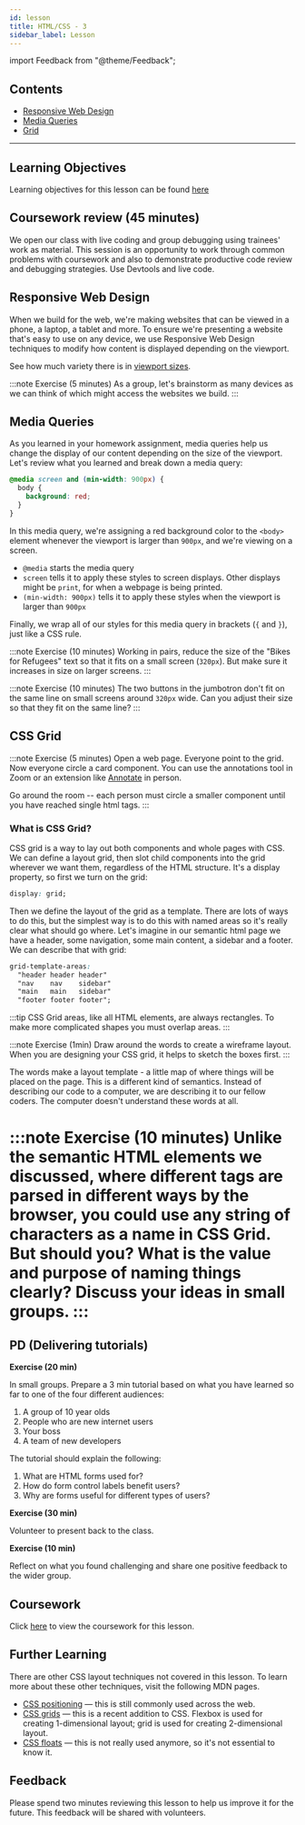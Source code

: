 ```yaml
---
id: lesson
title: HTML/CSS - 3
sidebar_label: Lesson
---
```


import Feedback from "@theme/Feedback";

## Contents

- [Responsive Web Design](#responsive-web-design)
- [Media Queries](#media-queries)
- [Grid](#grid)

---

## Learning Objectives

Learning objectives for this lesson can be found [here](./learning-objectives.md)

## Coursework review (45 minutes)

We open our class with live coding and group debugging using trainees' work as material. This session is an opportunity to work through common problems with coursework and also to demonstrate productive code review and debugging strategies. Use Devtools and live code.

## Responsive Web Design

When we build for the web, we're making websites that can be viewed in a phone, a laptop, a tablet and more. To ensure we're presenting a website that's easy to use on any device, we use Responsive Web Design techniques to modify how content is displayed depending on the viewport.

See how much variety there is in [viewport sizes](https://decadecity.net/blog/2014/08/19/a-device-agnostic-approach-to-inlining-css).

:::note Exercise (5 minutes)
As a group, let's brainstorm as many devices as we can think of which might access the websites we build.
:::

## Media Queries

As you learned in your homework assignment, media queries help us change the display of our content depending on the size of the viewport. Let's review what you learned and break down a media query:

```css
@media screen and (min-width: 900px) {
  body {
    background: red;
  }
}
```

In this media query, we're assigning a red background color to the `<body>` element whenever the viewport is larger than `900px`, and we're viewing on a screen.

- `@media` starts the media query
- `screen` tells it to apply these styles to screen displays. Other displays
  might be `print`, for when a webpage is being printed.
- `(min-width: 900px)` tells it to apply these styles when the viewport is
  larger than `900px`

Finally, we wrap all of our styles for this media query in brackets (`{` and `}`), just like a CSS rule.

:::note Exercise (10 minutes)
Working in pairs, reduce the size of the "Bikes for Refugees" text so that it fits on a small screen (`320px`). But make sure it increases in size on larger screens.
:::

:::note Exercise (10 minutes)
The two buttons in the jumbotron don't fit on the same line on small screens around `320px` wide. Can you adjust their size so that they fit on the same line?
:::

## CSS Grid

:::note Exercise (5 minutes)
Open a web page.
Everyone point to the grid.
Now everyone circle a card component. You can use the annotations tool in Zoom or an extension like [Annotate](https://chrome.google.com/webstore/detail/annotate-web-annotations/gdojjgflncpbcfmenbkndfhoamlhajmf/related) in person.

Go around the room -- each person must circle a smaller component until you have reached single html tags.
:::

### What is CSS Grid?

CSS grid is a way to lay out both components and whole pages with CSS. We can define a layout grid, then slot child components into the grid wherever we want them, regardless of the HTML structure. It's a display property, so first we turn on the grid:

```css
display: grid;
```

Then we define the layout of the grid as a template. There are lots of ways to do this, but the simplest way is to do this with named areas so it's really clear what should go where. Let's imagine in our semantic html page we have a header, some navigation, some main content, a sidebar and a footer. We can describe that with grid:

```css
grid-template-areas:
  "header header header"
  "nav    nav    sidebar"
  "main   main   sidebar"
  "footer footer footer";
```

:::tip
CSS Grid areas, like all HTML elements, are always rectangles. To make more complicated shapes you must overlap areas.
:::

:::note Exercise (1min)
Draw around the words to create a wireframe layout. When you are designing your CSS grid, it helps to sketch the boxes first.
:::

The words make a layout template - a little map of where things will be placed on the page. This is a different kind of semantics. Instead of describing our code to a computer, we are describing it to our fellow coders. The computer doesn't understand these words at all.

:::note Exercise (10 minutes)
Unlike the semantic HTML elements we discussed, where different tags are parsed in different ways by the browser, you could use any string of characters as a name in CSS Grid. But should you? What is the value and purpose of naming things clearly? Discuss your ideas in small groups.
:::
=======
## PD (Delivering tutorials)

**Exercise (20 min)**

In small groups. Prepare a 3 min tutorial based on what you have learned so far to one of the four different audiences:
1. A group of 10 year olds
2. People who are new internet users
3. Your boss
4. A team of new developers

The tutorial should explain the following:

1. What are HTML forms used for?
2. How do form control labels benefit users?
3. Why are forms useful for different types of users?

**Exercise (30 min)**

Volunteer to present back to the class.

**Exercise (10 min)**

Reflect on what you found challenging and share one positive feedback to the wider group. 

## Coursework

Click [here](./homework) to view the coursework for this lesson.


## Further Learning

There are other CSS layout techniques not covered in this lesson.
To learn more about these other techniques, visit the following MDN pages.

- [CSS positioning](https://developer.mozilla.org/en-US/docs/Learn/CSS/CSS_layout/Positioning) — this is still commonly used across the web.
- [CSS grids](https://developer.mozilla.org/en-US/docs/Learn/CSS/CSS_layout/Grids) — this is a recent addition to CSS. Flexbox is used for creating 1-dimensional layout; grid is used for creating 2-dimensional layout.
- [CSS floats](https://developer.mozilla.org/en-US/docs/Learn/CSS/CSS_layout/Floats) — this is not really used anymore, so it's not essential to know it.

## Feedback

Please spend two minutes reviewing this lesson to help us improve it for the future. This feedback will be shared with volunteers.

<Feedback module="HTML/CSS" week="Week 2" />
